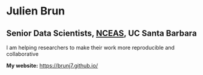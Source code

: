 # Julien Brun 

## Senior Data Scientists, [NCEAS](https://www.nceas.ucsb.edu/), UC Santa Barbara

I am helping researchers to make their work more reproducible and collaborative
  
**My website:** https://brunj7.github.io/


